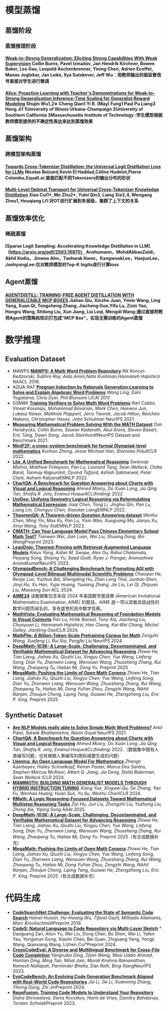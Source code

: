 # 模型蒸馏
## 蒸馏阶段
### 蒸馏推理阶段
#### [Weak-to-Strong Generalization: Eliciting Strong Capabilities With Weak Supervision](https://arxiv.org/pdf/2312.09390) Collin Burns, Pavel Izmailov, Jan Hendrik Kirchner, Bowen Baker, Leo Gao, Leopold Aschenbrenner, Yining Chen, Adrien Ecoffet, Manas Joglekar, Jan Leike, Ilya Sutskever, Jeff Wu：用教师输出的弱监督信号直接对学生进行微调
#### [Alice: Proactive Learning with Teacher's Demonstrations for Weak-to-Strong Generalization Inference-Time Scaling for Generalist Reward Modeling](https://arxiv.org/pdf/2504.07316) Shujin Wu1,2∗ Cheng Qian1 Yi R. (May) Fung1 Paul Pu Liang3 Heng Ji1 1University of Illinois Urbana-Champaign 2University of Southern California 3Massachusetts Institute of Technology :学生模型根据教师模型提供的不确定性表达来达到蒸馏效果
## 蒸馏架构
### 跨模型架构蒸馏
#### [Towards Cross-Tokenizer Distillation: the Universal Logit Distillation Loss for LLMs](https://openreview.net/pdf?id=bwRxXiGO9A)  Nicolas Boizard,Kevin El Haddad,Céline Hudelot,Pierre Colombo,Equall.ai:直接匹配不同Tokenizers的输出分布的形状
#### [Multi-Level Optimal Transport for Universal Cross-Tokenizer Knowledge Distillation](https://arxiv.org/pdf/2412.14528) Xiao Cui1*, Mo Zhu2*, Yulei Qin3, Liang Xie2,4, Wengang Zhou1, Houqiang Li1:对OT进行扩展到多层级，兼顾了上下文的关系
## 蒸馏效率优化
### 稀疏蒸馏
#### [Sparse Logit Sampling: Accelerating Knowledge Distillation in LLM]（https://arxiv.org/pdf/2503.16870）  Anshumann，MohdAbbasZaidi，Akhil Kedia，Jinwoo Ahn，Taehwak Kwon，KangwookLee，HaejunLee，JoohyungLee:仅对教师模型的Top-K logits进行计算loss
## Agent蒸馏
#### [AGENTDISTILL: TRAINING-FREE AGENT DISTILLATION WITH  GENERALIZABLE MCP BOXES](https://arxiv.org/pdf/2506.14728) Jiahao Qiu, Xinzhe Juan, Yimin Wang, Ling Yang, Xuan Qi, Tongcheng Zhang, Jiacheng Guo,Yifu Lu, Zixin Yao, Hongru Wang, Shilong Liu, Xun Jiang, Liu Leqi, Mengdi Wang:通过直接将教师Agent的策略和知识打包成"MCP Box"，实现无需训练的Agent蒸馏

# 数学推理
## Evaluation Dataset
- MAWPS [**MAWPS: A Math Word Problem Repository**](https://aclanthology.org/N16-1136.pdf) *Rik Koncel-Kedziorski, Subhro Roy, Aida Amini,Nate Kushman,Hannaneh Hajishirzi* NAACL 2016.
- AQUA-RAT [**Program Induction by Rationale Generation:Learning to Solve and Explain Algebraic Word Problems**](https://arxiv.org/pdf/1705.04146) *Wang Ling, Dani Yogatama, Chris Dyer, Phil Blunsom* IJCAI 2017.
- GSM8K [**Training Verifiers to Solve Math Word Problems**](https://arxiv.org/pdf/2110.14168) *Karl Cobbe, Vineet Kosaraju, Mohammad Bavarian, Mark Chen, Heewoo Jun, Lukasz Kaiser, Matthias Plappert, Jerry Tworek, Jacob Hilton, Reiichiro Nakano, Christopher Hesse, John Schulman* NeurIPS 2021.
- [**Measuring Mathematical Problem Solving With the MATH Dataset**](https://arxiv.org/abs/2103.03874) *Dan Hendrycks, Collin Burns, Saurav Kadavath, Akul Arora, Steven Basart, Eric Tang, Dawn Song, Jacob Steinhardt*NeurIPS Dataset and Benchmark 2021.
- [**MiniF2F: a cross-system benchmark for formal Olympiad-level mathematics**](https://arxiv.org/abs/2109.00110) *Kunhao Zheng, Jesse Michael Han, Stanislas Polut*ICLR 2022.
- [**Lila: A Unified Benchmark for Mathematical Reasoning**](https://arxiv.org/abs/2210.17517v2) *Swaroop Mishra, Matthew Finlayson, Pan Lu, Leonard Tang, Sean Welleck, Chitta Baral, Tanmay Rajpurohit, Oyvind Tafjord, Ashish Sabharwal, Peter Clark, Ashwin Kalyana*EMNLP 2022.
- [**ChartQA: A Benchmark for Question Answering about Charts with Visual and Logical Reasoning**](https://arxiv.org/abs/2203.10244) *Ahmed Masry, Do Xuan Long, Jia Qing Tan, Shafiq R. Joty, Enamul Hoque*ACL(finding) 2022.
- [**UniGeo: Unifying Geometry Logical Reasoning via Reformulating Mathematical Expression**](https://arxiv.org/abs/2212.02746) *Jiaqi Chen, Tong Li, Jinghui Qin, Pan Lu, Liang Lin, Chongyu Chen, Xiaodan Liang*EMNLP 2022.
- [**TheoremQA: A Theorem-driven Question Answering dataset**](https://arxiv.org/abs/2305.12524) *Wenhu Chen, Ming Yin, Max Ku, Pan Lu, Yixin Wan, Xueguang Ma, Jianyu Xu, Xinyi Wang, Tony Xia*EMNLP 2023.
- [**CMATH: Can Your Language Model Pass Chinese Elementary School Math Test?**](https://arxiv.org/abs/2306.16636) *Tianwen Wei, Jian Luan, Wei Liu, Shuang Dong, Bin Wang*Preprint 2023.
- [**LeanDojo: Theorem Proving with Retrieval-Augmented Language Models**](https://arxiv.org/abs/2306.15626) *Kaiyu Yang, Aidan M. Swope, Alex Gu, Rahul Chalamala, Peiyang Song, Shixing Yu, Saad Godil, Ryan J. Prenger, Animashree Anandkumar*NeurIPS 2023.
- [**OlympiadBench: A Challenging Benchmark for Promoting AGI with Olympiad-Level Bilingual Multimodal Scientific Problems**](https://arxiv.org/abs/2402.14008) *Chaoqun He, Renjie Luo, Yuzhuo Bai, Shengding Hu, Zhen Leng Thai, Junhao Shen, Jinyi Hu, Xu Han, Yujie Huang, Yuxiang Zhang, Jie Liu, Lei Qi, Zhiyuan Liu, Maosong Sun* ACL 2024.
- [**AIME24**](https://huggingface.co/datasets/Maxwell-Jia/AIME_2024) 该数据集包含来自 2024 年美国数学邀请赛 (American Invitational Mathematics Examination, AIME) 的题目。AIME 是一项以其极具挑战性的数学问题而闻名的、享有盛誉的高中数学竞赛。
- [**MathVista: Evaluating Mathematical Reasoning of Foundation Models in Visual Contexts**](https://arxiv.org/abs/2310.02255) *Pan Lu, Hritik Bansal, Tony Xia, Jiacheng Liu, Chunyuan Li, Hannaneh Hajishirzi, Hao Cheng, Kai-Wei Chang, Michel Galley, Jianfeng Gao*ICLR 2024.
- [**MathPile: A Billion-Token-Scale Pretraining Corpus for Math**](https://arxiv.org/abs/2312.17120) *Zengzhi Wang, Xuefeng Li, Rui Xia, Pengfei Liu* NeurIPS 2024.
- [**DeepMath-103K: A Large-Scale, Challenging, Decontaminated, and Verifiable Mathematical Dataset for Advancing Reasoning**](https://arxiv.org/pdf/2504.11456) *Zhiwei He, Tian Liang, Jiahao Xu, Qiuzhi Liu, Xingyu Chen, Yue Wang, Linfeng Song, Dian Yu, Zhenwen Liang, Wenxuan Wang, Zhuosheng Zhang, Rui Wang, Zhaopeng Tu, Haitao Mi, Dong Yu*. Preprint 2025
- [**MegaMath: Pushing the Limits of Open Math Corpora**](https://arxiv.org/abs/2504.02807) *Zhiwei He, Tian Liang, Jiahao Xu, Qiuzhi Liu, Xingyu Chen, Yue Wang, Linfeng Song, Dian Yu, Zhenwen Liang, Wenxuan Wang, Zhuosheng Zhang, Rui Wang, Zhaopeng Tu, Haitao Mi, Dong YuFan Zhou, Zengzhi Wang, Nikhil Ranjan, Zhoujun Cheng, Liping Tang, Guowei He, Zhengzhong Liu, Eric P. Xing*. Preprint 2025
## Synthetic Dataset
- [**Are NLP Models really able to Solve Simple Math Word Problems?**](https://arxiv.org/pdf/2103.07191) *Arkil Patel, Satwik Bhattamishra, Navin Goyal* NeurIPS 2021.
- [**ChartQA: A Benchmark for Question Answering about Charts with Visual and Logical Reasoning**](https://arxiv.org/abs/2203.10244) *Ahmed Masry, Do Xuan Long, Jia Qing Tan, Shafiq R. Joty, Enamul Hoque*ACL(finding) 2022.（数据集中既有人类编写问题，也有根据人类编写的图标摘要生成的问题）
- [**Llemma: An Open Language Model For Mathematics**](https://arxiv.org/abs/2310.10631) *Zhangir Azerbayev, Hailey Schoelkopf, Keiran Paster, Marco Dos Santos, Stephen Marcus McAleer, Albert Q. Jiang, Jia Deng, Stella Biderman, Sean Welleck* ICLR 2024.
- [**MAMMOTH: BUILDING MATH GENERALIST MODELS THROUGH HYBRID INSTRUCTION TUNING**](https://arxiv.org/abs/2309.05653) *Xiang Yue, Xingwei Qu, Ge Zhang, Yao Fu, Wenhao Huang, Huan Sun, Yu Su, Wenhu Chen*ICLR 2024.
- [**RMath: A Logic Reasoning-Focused Datasets Toward Mathematical Multistep Reasoning Tasks**](https://ojs.aaai.org/index.php/AAAI/article/view/34585) *Ziyi Hu, Jun Liu, Zhongzhi Liu, Yuzhong Liu, Zheng Xie, Yiping Song* AAAI 2025.
- [**DeepMath-103K: A Large-Scale, Challenging, Decontaminated, and Verifiable Mathematical Dataset for Advancing Reasoning**](https://arxiv.org/pdf/2504.11456) *Zhiwei He, Tian Liang, Jiahao Xu, Qiuzhi Liu, Xingyu Chen, Yue Wang, Linfeng Song, Dian Yu, Zhenwen Liang, Wenxuan Wang, Zhuosheng Zhang, Rui Wang, Zhaopeng Tu, Haitao Mi, Dong Yu*. Preprint 2025（有合成数据补充）
- [**MegaMath: Pushing the Limits of Open Math Corpora**](https://arxiv.org/abs/2504.02807) *Zhiwei He, Tian Liang, Jiahao Xu, Qiuzhi Liu, Xingyu Chen, Yue Wang, Linfeng Song, Dian Yu, Zhenwen Liang, Wenxuan Wang, Zhuosheng Zhang, Rui Wang, Zhaopeng Tu, Haitao Mi, Dong YuFan Zhou, Zengzhi Wang, Nikhil Ranjan, Zhoujun Cheng, Liping Tang, Guowei He, Zhengzhong Liu, Eric P. Xing*. Preprint 2025（有合成数据补充）


# 代码生成
- [**CodeSearchNet Challenge: Evaluating the State of Semantic Code Search**](https://arxiv.org/abs/1909.09436) *Hamel Husain, Ho-Hsiang Wu, Tiferet Gazit, Miltiadis Allamanis, Marc Brockschmidt*Preprint 2019.
- [**CodeS: Natural Language to Code Repository via Multi-Layer Sketch**](https://arxiv.org/html/2403.16443) *	Daoguang Zan, Ailun Yu, Wei Liu, Dong Chen, Bo Shen, Wei Li, Yafen Yao, Yongshun Gong, Xiaolin Chen, Bei Guan, Zhiguang Yang, Yongji Wang, Qianxiang Wang, Lizhen Cui*Preprint 2024.
- [**CrossCodeEval: A Diverse and Multilingual Benchmark for Cross-File Code Completion**](https://arxiv.org/abs/2310.11248) *Yangruibo Ding, Zijian Wang, Wasi Uddin Ahmad, Hantian Ding, Ming Tan, Nihal Jain, Murali Krishna Ramanathan, Ramesh Nallapati, Parminder Bhatia, Dan Roth, Bing Xiang*NeurIPS 2023.
- [**EvoCodeBench: An Evolving Code Generation Benchmark Aligned with Real-World Code Repositories**](https://arxiv.org/abs/2404.00599) *Jia Li, Ge Li, Xuanming Zhang, Yihong Dong, Zhi Jin*Preprint 2024.
- [**RepoFusion: Training Code Models to Understand Your Repository**](https://arxiv.org/abs/2306.10998) *Disha Shrivastava, Denis Kocetkov, Harm de Vries, Dzmitry Bahdanau, Torsten Scholak*Preprint 2023.

